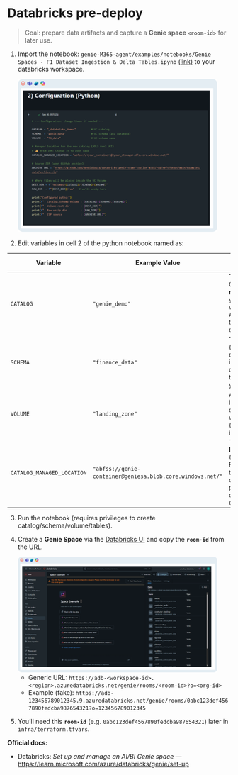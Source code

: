 # Databricks pre‑deploy

> Goal: prepare data artifacts and capture a **Genie space `<room-id>`** for later use.

1. Import the notebook: `genie-M365-agent/examples/notebooks/Genie Spaces - F1 Dataset Ingestion & Delta Tables.ipynb` [(link)](../genie-M365-agent/examples/notebooks/Genie%20Spaces%20-%20F1%20Dataset%20Ingestion%20&%20Delta%20Tables.ipynb) to your databricks workspace.

   <img src="images/06-notebook-python.png" alt="Welcome" width="450"/>

2. Edit variables in cell 2 of the python notebook named as:

| Variable                  | Example Value                     | What it is / Purpose                                                                 |
|----------------------------|-----------------------------------|---------------------------------------------------------------------------------------|
| `CATALOG`                 | `"genie_demo"`                    | The Unity Catalog **catalog name** where your Genie data will be stored. Acts as the top-level container. |
| `SCHEMA`                  | `"finance_data"`                  | The **schema** (a.k.a. database) inside the catalog. Used to organize your tables.    |
| `VOLUME`                  | `"landing_zone"`                  | A **volume** inside the catalog/schema where raw files (.CSV) will be ingested. |
| `CATALOG_MANAGED_LOCATION`| `"abfss://genie-container@geniesa.blob.core.windows.net/"` | The **storage location URI** (ADLS Gen2 / Blob Storage) that backs the catalog. Must point to a valid container you own. |

3. Run the notebook (requires privileges to create catalog/schema/volume/tables).
4. Create a **Genie Space** via the [Databricks UI](https://learn.microsoft.com/en-us/azure/databricks/genie/set-up#-create-a-genie-space) and copy the **`room-id`** from the URL.

      <img src="images/05-genie-space.png" alt="Welcome" width="450"/>

   - Generic URL: `https://adb-<workspace-id>.<region>.azuredatabricks.net/genie/rooms/<room-id>?o=<org-id>`
   - Example (fake): `https://adb-123456789012345.9.azuredatabricks.net/genie/rooms/0abc123def4567890fedcba987654321?o=123456789012345`
5. You’ll need this **`room-id`** (e.g. `0abc123def4567890fedcba987654321`) later in `infra/terraform.tfvars`.

**Official docs:**
- Databricks: *Set up and manage an AI/BI Genie space* — https://learn.microsoft.com/azure/databricks/genie/set-up
